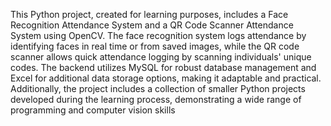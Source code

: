 This Python project, created for learning purposes, includes a Face Recognition Attendance System and a QR Code Scanner Attendance System using OpenCV. The face recognition system logs attendance by identifying faces in real time or from saved images, while the QR code scanner allows quick attendance logging by scanning individuals' unique codes. The backend utilizes MySQL for robust database management and Excel for additional data storage options, making it adaptable and practical. Additionally, the project includes a collection of smaller Python projects developed during the learning process, demonstrating a wide range of programming and computer vision skills
